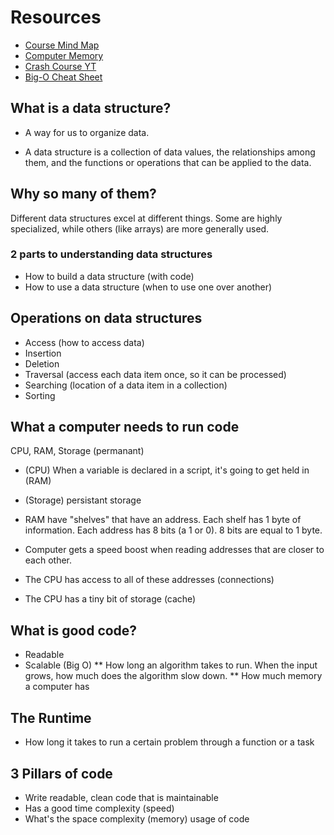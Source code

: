 # Resources

- [Course Mind Map](https://coggle.it/diagram/W5E5tqYlrXvFJPsq/t/master-the-interview-click-here-for-course-link/c25f98c73a03f5b1107cd0e2f4bce29c9d78e31655e55cb0b785d56f0036c9d1)
- [Computer Memory](https://statmath.wu.ac.at/courses/data-analysis/itdtHTML/node55.html)
- [Crash Course YT](https://www.youtube.com/watch?v=fpnE6UAfbtU)
- [Big-O Cheat Sheet](https://www.bigocheatsheet.com/)

## What is a data structure?

- A way for us to organize data.

- A data structure is a collection of data values, the relationships among them, and the functions or operations that can be applied to the data.

## Why so many of them?

Different data structures excel at different things. Some are highly specialized, while others (like arrays) are more generally used.

### 2 parts to understanding data structures

- How to build a data structure (with code)
- How to use a data structure (when to use one over another)

## Operations on data structures

- Access (how to access data)
- Insertion
- Deletion
- Traversal (access each data item once, so it can be processed)
- Searching (location of a data item in a collection)
- Sorting

## What a computer needs to run code

CPU, RAM, Storage (permanant)

- (CPU) When a variable is declared in a script, it's going to get held in (RAM)
- (Storage) persistant storage

- RAM have "shelves" that have an address. Each shelf has 1 byte of information. Each address has 8 bits (a 1 or 0). 8 bits are equal to 1 byte.
- Computer gets a speed boost when reading addresses that are closer to each other.
- The CPU has access to all of these addresses (connections)
- The CPU has a tiny bit of storage (cache)

## What is good code?

- Readable
- Scalable (Big O)
  ** How long an algorithm takes to run. When the input grows, how much does the algorithm slow down.
  ** How much memory a computer has

## The Runtime

- How long it takes to run a certain problem through a function or a task

## 3 Pillars of code

- Write readable, clean code that is maintainable
- Has a good time complexity (speed)
- What's the space complexity (memory) usage of code
